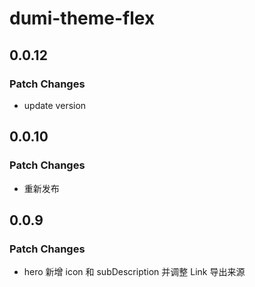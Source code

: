 # dumi-theme-flex

## 0.0.12

### Patch Changes

- update version

## 0.0.10

### Patch Changes

- 重新发布

## 0.0.9

### Patch Changes

- hero 新增 icon 和 subDescription 并调整 Link 导出来源
